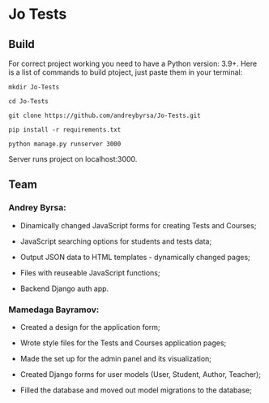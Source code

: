 # Jo Tests

## **Build**

For correct project working you need to have a Python version: 3.9+. Here is a list of commands to build ptoject, just paste them in your terminal:

```
mkdir Jo-Tests

cd Jo-Tests
```

```
git clone https://github.com/andreybyrsa/Jo-Tests.git
```

```
pip install -r requirements.txt

python manage.py runserver 3000
```
Server runs project on localhost:3000.

## **Team**

### Andrey Byrsa: 
- Dinamically changed JavaScript forms for creating Tests and Courses;

- JavaScript searching options for students and tests data;

- Output JSON data to HTML templates - dynamically changed pages;

- Files with reuseable JavaScript functions; 

- Backend Django auth app.

### Mamedaga Bayramov:
- Created a design for the application form;

- Wrote style files for the Tests and Courses application pages;

- Made the set up for the admin panel and its visualization;

- Created Django forms for user models (User, Student, Author, Teacher);

- Filled the database and moved out model migrations to the database;